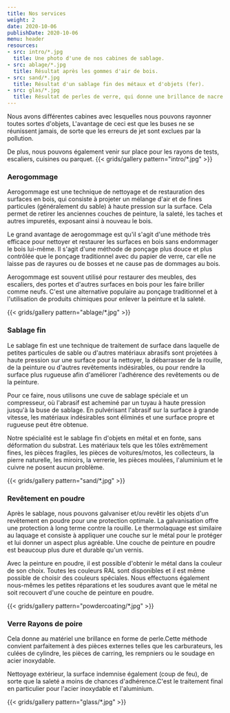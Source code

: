 ```yaml
---
title: Nos services
weight: 2
date: 2020-10-06
publishDate: 2020-10-06
menu: header
resources:
- src: intro/*.jpg
  title: Une photo d'une de nos cabines de sablage.
- src: ablage/*.jpg
  title: Résultat après les gommes d'air de bois.
- src: sand/*.jpg
  title: Résultat d'un sablage fin des métaux et d'objets (fer).
- src: glas/*.jpg
  title: Résultat de perles de verre, qui donne une brillance de nacre.
---
```


Nous avons différentes cabines avec lesquelles nous pouvons rayonner toutes sortes d'objets,
L'avantage de ceci est que les buses ne se réunissent jamais, de sorte que les erreurs de jet sont exclues par la pollution.

De plus, nous pouvons également venir sur place pour les rayons de tests, escaliers, cuisines ou parquet.
{{< grids/gallery pattern="intro/*.jpg" >}}

### Aerogommage

Aerogommage est une technique de nettoyage et de restauration des surfaces en bois, qui consiste à projeter un mélange d'air et de fines particules (généralement du sable) à haute pression sur la surface. Cela permet de retirer les anciennes couches de peinture, la saleté, les taches et autres impuretés, exposant ainsi à nouveau le bois.

Le grand avantage de aerogommage est qu'il s'agit d'une méthode très efficace pour nettoyer et restaurer les surfaces en bois sans endommager le bois lui-même. Il s'agit d'une méthode de ponçage plus douce et plus contrôlée que le ponçage traditionnel avec du papier de verre, car elle ne laisse pas de rayures ou de bosses et ne cause pas de dommages au bois.

Aerogommage est souvent utilisé pour restaurer des meubles, des escaliers, des portes et d'autres surfaces en bois pour les faire briller comme neufs. C'est une alternative populaire au ponçage traditionnel et à l'utilisation de produits chimiques pour enlever la peinture et la saleté.

{{< grids/gallery pattern="ablage/*.jpg" >}}

### Sablage fin

Le sablage fin est une technique de traitement de surface dans laquelle de petites particules de sable ou d'autres matériaux abrasifs sont projetées à haute pression sur une surface pour la nettoyer, la débarrasser de la rouille, de la peinture ou d'autres revêtements indésirables, ou pour rendre la surface plus rugueuse afin d'améliorer l'adhérence des revêtements ou de la peinture.

Pour ce faire, nous utilisons une cuve de sablage spéciale et un compresseur, où l'abrasif est acheminé par un tuyau à haute pression jusqu'à la buse de sablage. En pulvérisant l'abrasif sur la surface à grande vitesse, les matériaux indésirables sont éliminés et une surface propre et rugueuse peut être obtenue.

Notre spécialité est le sablage fin d'objets en métal et en fonte, sans déformation du substrat. Les matériaux tels que les tôles extrêmement fines, les pièces fragiles, les pièces de voitures/motos, les collecteurs, la pierre naturelle, les miroirs, la verrerie, les pièces moulées, l'aluminium et le cuivre ne posent aucun problème.

{{< grids/gallery pattern="sand/*.jpg" >}}

### Revêtement en poudre

Après le sablage, nous pouvons galvaniser et/ou revêtir les objets d'un revêtement en poudre pour une protection optimale. La galvanisation offre une protection à long terme contre la rouille. Le thermolaquage est similaire au laquage et consiste à appliquer une couche sur le métal pour le protéger et lui donner un aspect plus agréable. Une couche de peinture en poudre est beaucoup plus dure et durable qu'un vernis.

Avec la peinture en poudre, il est possible d'obtenir le métal dans la couleur de son choix. Toutes les couleurs RAL sont disponibles et il est même possible de choisir des couleurs spéciales. Nous effectuons également nous-mêmes les petites réparations et les soudures avant que le métal ne soit recouvert d'une couche de peinture en poudre.

{{< grids/gallery pattern="powdercoating/*.jpg" >}}

### Verre Rayons de poire

Cela donne au matériel une brillance en forme de perle.Cette méthode convient parfaitement à des pièces externes telles que les carburateurs, les culées de cylindre, les pièces de carring, les rempniers ou le soudage en acier inoxydable.

Nettoyage extérieur, la surface indemnise également (coup de feu), de sorte que la saleté a moins de chances d'adhérence.C'est le traitement final en particulier pour l'acier inoxydable et l'aluminium.

{{< grids/gallery pattern="glass/*.jpg" >}}

